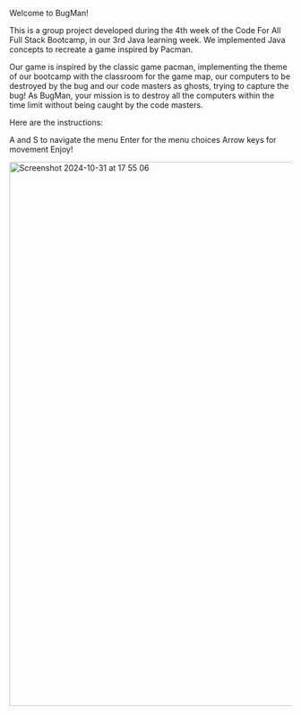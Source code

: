 Welcome to BugMan!

This is a group project developed during the 4th week of the Code For All Full Stack Bootcamp, in our 3rd Java learning week.
We implemented Java concepts to recreate a game inspired by Pacman.

Our game is inspired by the classic game pacman, implementing the theme of our bootcamp with the classroom for the game map, our computers to be destroyed by the bug and our code masters as ghosts, trying to capture the bug!
As BugMan, your mission is to destroy all the computers within the time limit without being caught by the code masters.

Here are the instructions:

A and S to navigate the menu
Enter for the menu choices
Arrow keys for movement
Enjoy!

<img width="969" alt="Screenshot 2024-10-31 at 17 55 06" src="https://github.com/user-attachments/assets/b2ea2a59-dd7e-4027-8ed1-56d2b0158d89">

